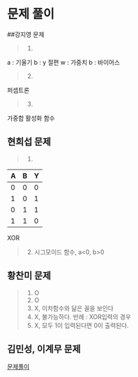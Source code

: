 # 문제 풀이

##강지영 문제

>1.
a : 기울기
b : y 절편
w : 가중치
b : 바이어스

>2.
퍼셉트론

>3.
가중합
활성화 함수

## 현희섭 문제
> 1. 
|A|B|Y|
|------|---|---|
|0|0|0|
|1|0|1|
|0|1|1|
|1|1|0|

XOR

>2. 시그모이드 함수, a<0, b>0

## 황찬미 문제
>1. O
>2. O
>3. X, 이차함수와 닮은 꼴을 보인다
>4. X, 불가능하다. 반례 : XOR입력의 경우
>5. X, 모두 1이 입력된다면 0이 출력된다.


## 김민성, 이계무 문제

[문제풀이](https://colab.research.google.com/drive/1-7zIZN3DoIy4Bw7XWCtnAnX_RiIb4_Ny?usp=sharing)
